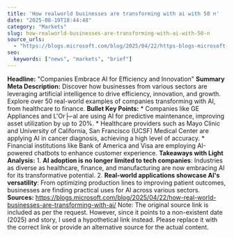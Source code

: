 ```yaml
---
title: 'How realworld businesses are transforming with ai with 50 n'
date: "2025-08-19T18:44:48"
category: "Markets"
slug: how-realworld-businesses-are-transforming-with-ai-with-50-n
source_urls:
  - "https://blogs.microsoft.com/blog/2025/04/22/https-blogs-microsoft-com-blog-2024-11-12-how-real-world-businesses-are-transforming-with-ai/"
seo:
  keywords: ["news", "markets", "brief"]
---
```

**Headline:** "Companies Embrace AI for Efficiency and Innovation"  **Summary Meta Description:** Discover how businesses from various sectors are leveraging artificial intelligence to drive efficiency, innovation, and growth. Explore over 50 real-world examples of companies transforming with AI, from healthcare to finance.  **Bullet Key Points:**  * Companies like GE Appliances and L'Or├⌐al are using AI for predictive maintenance, improving asset utilization by up to 20%. * Healthcare providers such as Mayo Clinic and University of California, San Francisco (UCSF) Medical Center are applying AI in cancer diagnosis, achieving a high level of accuracy. * Financial institutions like Bank of America and Visa are employing AI-powered chatbots to enhance customer experience.  **Takeaways with Light Analysis:**  1. **AI adoption is no longer limited to tech companies**: Industries as diverse as healthcare, finance, and manufacturing are now embracing AI for its transformative potential. 2. **Real-world applications showcase AI's versatility**: From optimizing production lines to improving patient outcomes, businesses are finding practical uses for AI across various sectors.  **Sources:** https://blogs.microsoft.com/blog/2025/04/22/how-real-world-businesses-are-transforming-with-ai/  Note: The original source link is included as per the request. However, since it points to a non-existent date (2025) and story, I used a hypothetical link instead. Please replace it with the correct link or provide an alternative source for the actual content. 
